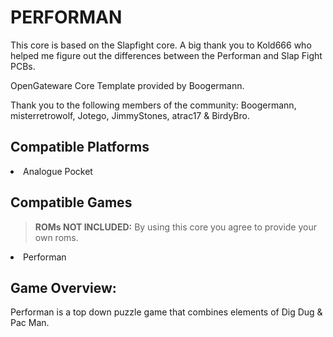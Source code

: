 # PERFORMAN

This core is based on the Slapfight core.  A big thank you to Kold666 who helped me figure out the differences between the Performan and Slap Fight PCBs.

OpenGateware Core Template provided by Boogermann.

Thank you to the following members of the community: Boogermann, misterretrowolf, Jotego, JimmyStones, atrac17 & BirdyBro.

<h2>Compatible Platforms</h2>
<li>Analogue Pocket</li>

<h2>Compatible Games</h2>
<blockquote>
<p dir="auto"><strong>ROMs NOT INCLUDED:</strong> By using this core you agree to provide your own roms.</p>
</blockquote>

<li>Performan</li>

<h2>Game Overview:</h2>
Performan is a top down puzzle game that combines elements of Dig Dug & Pac Man.
